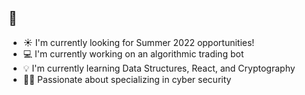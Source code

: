 ## 🔐

- ☀️  I'm currently looking for Summer 2022 opportunities! 
- 💻  I'm currently working on an algorithmic trading bot
- 💡  I'm currently learning Data Structures, React, and Cryptography 
- 🐱‍💻 Passionate about specializing in cyber security

